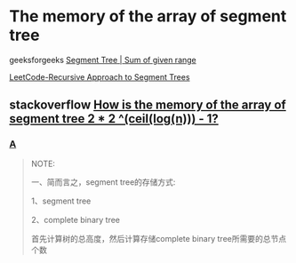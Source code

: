 # The memory of the array of segment tree

geeksforgeeks [Segment Tree | Sum of given range](https://www.geeksforgeeks.org/segment-tree-sum-of-given-range/)

[LeetCode-Recursive Approach to Segment Trees](https://leetcode.com/articles/a-recursive-approach-to-segment-trees-range-sum-queries-lazy-propagation/) 



## stackoverflow [How is the memory of the array of segment tree 2 * 2 ^(ceil(log(n))) - 1?](https://stackoverflow.com/questions/28470692/how-is-the-memory-of-the-array-of-segment-tree-2-2-ceillogn-1)



### [A](https://stackoverflow.com/a/28502243)

> NOTE:
>
> 一、简而言之，segment tree的存储方式:
>
> 1、segment tree
>
> 2、complete binary tree
>
> 首先计算树的总高度，然后计算存储complete binary tree所需要的总节点个数 







